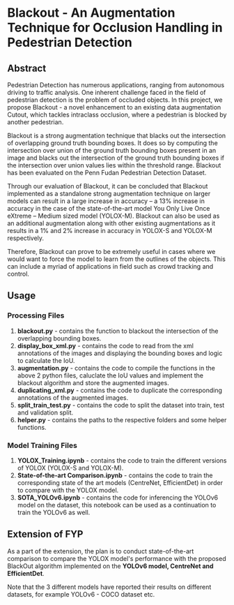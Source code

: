 # Blackout - An Augmentation Technique for Occlusion Handling in Pedestrian Detection

## Abstract
Pedestrian Detection has numerous applications, ranging from autonomous driving to traffic analysis. One inherent challenge faced in the field of pedestrian detection is the problem of occluded objects. In this project, we propose Blackout - a novel enhancement to an existing data augmentation Cutout, which tackles intraclass occlusion, where a pedestrian is blocked by another pedestrian.

Blackout is a strong augmentation technique that blacks out the intersection of overlapping ground truth bounding boxes. It does so by computing the intersection over union of the ground truth bounding boxes present in an image and blacks out the intersection of the ground truth bounding boxes if the intersection over union values lies within the threshold range. Blackout has been evaluated on the Penn Fudan Pedestrian Detection Dataset.

Through our evaluation of Blackout, it can be concluded that Blackout implemented as a standalone strong augmentation technique on larger models can result in a large increase in accuracy – a 13% increase in accuracy in the case of the state-of-the-art model You Only Live Once eXtreme – Medium sized model (YOLOX-M). Blackout can also be used as an additional augmentation along with other existing augmentations as it results in a 1% and 2% increase in accuracy in YOLOX-S and YOLOX-M respectively.

Therefore, Blackout can prove to be extremely useful in cases where we would want to force the model to learn from the outlines of the objects. This can include a myriad of applications in field such as crowd tracking and control.

## Usage
### Processing Files
1. **blackout.py** - contains the function to blackout the intersection of the overlapping bounding boxes.
2. **display_box_xml.py** - contains the code to read from the xml annotations of the images and displaying the bounding boxes and logic to calculate the IoU.
3. **augmentation.py** - contains the code to compile the functions in the above 2 python files, caluclate the IoU values and implement the blackout algorithm and store the augmented images.
4. **duplicating_xml.py** - contains the code to duplicate the corresponding annotations of the augmented images.
5. **split_train_test.py** - contains the code to split the dataset into train, test and validation split.
6. **helper.py** - contains the paths to the respective folders and some helper functions.

### Model Training Files
1. **YOLOX_Training.ipynb** - contains the code to train the different versions of YOLOX (YOLOX-S and YOLOX-M).
2. **State-of-the-art Comparison.ipynb** - contains the code to train the corresponding state of the art models (CentreNet, EfficientDet) in order to compare with the YOLOX model.
3. **SOTA_YOLOv6.ipynb** - contains the code for inferencing the YOLOv6 model on the dataset, this notebook can be used as a continuation to train the YOLOv6 as well.

## Extension of FYP
As a part of the extension, the plan is to conduct state-of-the-art comparison to compare the YOLOX model's performance with the proposed BlackOut algorithm implemented on the **YOLOv6 model, CentreNet and EfficientDet**. 

Note that the 3 different models have reported their results on different datasets, for example YOLOv6 - COCO dataset etc. 
